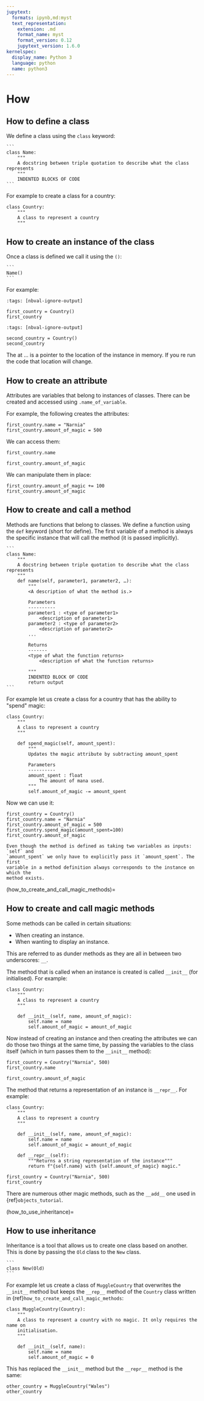 ```yaml
---
jupytext:
  formats: ipynb,md:myst
  text_representation:
    extension: .md
    format_name: myst
    format_version: 0.12
    jupytext_version: 1.6.0
kernelspec:
  display_name: Python 3
  language: python
  name: python3
---
```


# How

## How to define a class

We define a class using the `class` keyword:

````{tip}
```
class Name:
    """
    A docstring between triple quotation to describe what the class represents
    """
    INDENTED BLOCKS OF CODE
```
````

For example to create a class for a country:

```{code-cell} ipython3
class Country:
    """
    A class to represent a country
    """
```

## How to create an instance of the class

Once a class is defined we call it using the `()`:

````{tip}
```
Name()
```
````

For example:

```{code-cell} ipython3
:tags: [nbval-ignore-output]

first_country = Country()
first_country
```

```{code-cell} ipython3
:tags: [nbval-ignore-output]

second_country = Country()
second_country
```

The at … is a pointer to the location of the instance in memory. If you re run
the code that location will change.

## How to create an attribute

Attributes are variables that belong to instances of classes. There can be
created and accessed using `.name_of_variable`.

For example, the following creates the attributes:

```{code-cell} ipython3
first_country.name = "Narnia"
first_country.amount_of_magic = 500
```

We can access them:

```{code-cell} ipython3
first_country.name
```

```{code-cell} ipython3
first_country.amount_of_magic
```

We can manipulate them in place:

```{code-cell} ipython3
first_country.amount_of_magic += 100
first_country.amount_of_magic
```

## How to create and call a method

Methods are functions that belong to classes. We define a function using the
`def` keyword (short for define). The first variable of a method is always the
specific instance that will call the method (it is passed implicitly).

````{tip}
```
class Name:
    """
    A docstring between triple quotation to describe what the class represents
    """
    def name(self, parameter1, parameter2, …):
        """
        <A description of what the method is.>

        Parameters
        ----------
        parameter1 : <type of parameter1>
            <description of parameter1>
        parameter2 : <type of parameter2>
            <description of parameter2>
        ...

        Returns
        -------
        <type of what the function returns>
            <description of what the function returns>

        """
        INDENTED BLOCK OF CODE
        return output
```
````

For example let us create a class for a country that has the ability to "spend"
magic:

```{code-cell} ipython3
class Country:
    """
    A class to represent a country
    """

    def spend_magic(self, amount_spent):
        """
        Updates the magic attribute by subtracting amount_spent

        Parameters
        ----------
        amount_spent : float
            The amount of mana used.
        """
        self.amount_of_magic -= amount_spent
```

Now we can use it:

```{code-cell} ipython3
first_country = Country()
first_country.name = "Narnia"
first_country.amount_of_magic = 500
first_country.spend_magic(amount_spent=100)
first_country.amount_of_magic
```

```{attention}
Even though the method is defined as taking two variables as inputs: `self` and
`amount_spent` we only have to explicitly pass it `amount_spent`. The first
variable in a method definition always corresponds to the instance on which the
method exists.
```

(how_to_create_and_call_magic_methods)=

## How to create and call magic methods

Some methods can be called in certain situations:

- When creating an instance.
- When wanting to display an instance.

This are referred to as dunder methods as they are all in between two
underscores: `__`.

The method that is called when an instance is created is called `__init__` (for
initialised). For example:

```{code-cell} ipython3
class Country:
    """
    A class to represent a country
    """

    def __init__(self, name, amount_of_magic):
        self.name = name
        self.amount_of_magic = amount_of_magic
```

Now instead of creating an instance and then creating the attributes we can do
those two things at the same time, by passing the variables to the class itself
(which in turn passes them to the `__init__` method):

```{code-cell} ipython3
first_country = Country("Narnia", 500)
first_country.name
```

```{code-cell} ipython3
first_country.amount_of_magic
```

The method that returns a representation of an instance is `__repr__`. For
example:

```{code-cell} ipython3
class Country:
    """
    A class to represent a country
    """

    def __init__(self, name, amount_of_magic):
        self.name = name
        self.amount_of_magic = amount_of_magic

    def __repr__(self):
        """Returns a string representation of the instance"""
        return f"{self.name} with {self.amount_of_magic} magic."
```

```{code-cell} ipython3
first_country = Country("Narnia", 500)
first_country
```

There are numerous other magic methods, such as the `__add__` one used in
{ref}`objects_tutorial`.

(how_to_use_inheritance)=

## How to use inheritance

Inheritance is a tool that allows us to create one class based on another. This
is done by passing the `Old` class to the `New` class.

````{tip}
```
class New(Old)
```
````

For example let us create a class of `MuggleCountry` that overwrites the
`__init__` method but keeps the `__rep__` method of the `Country` class written
in {ref}`how_to_create_and_call_magic_methods`:

```{code-cell} ipython3
class MuggleCountry(Country):
    """
    A class to represent a country with no magic. It only requires the name on
    initialisation.
    """

    def __init__(self, name):
        self.name = name
        self.amount_of_magic = 0
```

This has replaced the `__init__` method but the `__repr__` method is the same:

```{code-cell} ipython3
other_country = MuggleCountry("Wales")
other_country
```
